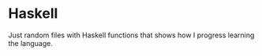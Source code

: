Haskell
=======

Just random files with Haskell functions that shows how I progress learning the language.
